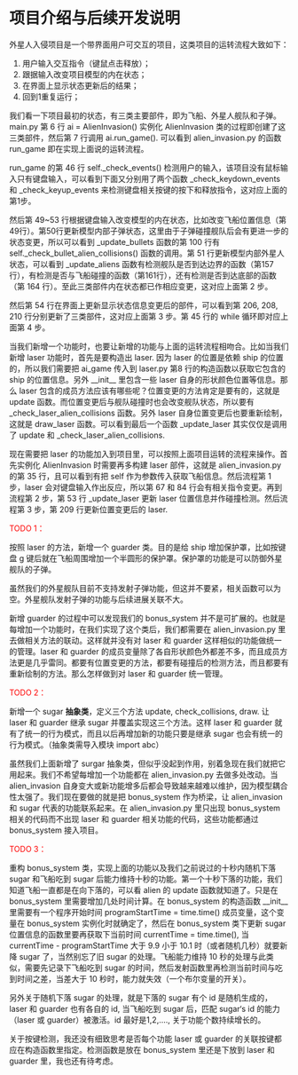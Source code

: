 # 项目介绍与后续开发说明

外星人入侵项目是一个带界面用户可交互的项目，这类项目的运转流程大致如下：

1. 用户输入交互指令（键鼠点击释放）；
2. 跟据输入改变项目模型的内在状态；
3. 在界面上显示状态更新后的结果；
4. 回到1重复运行；

我们看一下项目最初的状态，有三类主要部件，即为飞船、外星人舰队和子弹。main.py 第 6 行 ai = AlienInvasion()  实例化 AlienInvasion 类的过程即创建了这三类部件，然后第 7 行调用   ai.run_game(). 可以看到 alien_invasion.py 的函数 run_game 即在实现上面说的运转流程。

run_game  的第 46 行 self._check_events() 检测用户的输入，该项目没有鼠标输入只有键盘输入，可以看到下面又分别用了两个函数 _check_keydown_events 和 _check_keyup_events 来检测键盘相关按键的按下和释放指令，这对应上面的第1步。

然后第 49~53 行根据键盘输入改变模型的内在状态，比如改变飞船位置信息（第49行）。第50行更新模型内部子弹状态，这里由于子弹碰撞舰队后会有更进一步的状态变更，所以可以看到 _update_bullets 函数的第 100 行有 self.\_check_bullet_alien_collisions() 函数的调用。第 51 行更新模型内部外星人状态，可以看到 _update_aliens 函数有检测舰队是否到达边界的函数（第157行），有检测是否与飞船碰撞的函数（第161行），还有检测是否到达底部的函数（第 164 行）。至此三类部件内在状态都已作相应变更，这对应上面第 2 步。

然后第 54 行在界面上更新显示状态信息变更后的部件，可以看到第 206, 208, 210 行分别更新了三类部件，这对应上面第 3 步。第 45 行的 while 循环即对应上面第 4 步。



当我们新增一个功能时，也要让新增的功能与上面的运转流程相吻合。比如当我们新增 laser 功能时，首先是要构造出 laser. 因为 laser 的位置是依赖 ship 的位置的，所以我们需要把 ai_game 传入到 laser.py 第8 行的构造函数以获取它包含的 ship 的位置信息。另外 \_\_init\_\_  里包含一些 laser 自身的形状颜色位置等信息。那么 laser 包含的成员方法应该有哪些呢？位置变更的方法肯定是要有的，这就是 update 函数。而位置变更后与舰队碰撞时也会改变舰队状态，所以要有 _check_laser_alien_collisions 函数。另外 laser 自身位置变更后也要重新绘制，这就是 draw_laser 函数。可以看到最后一个函数 _update_laser 其实仅仅是调用了 update 和 _check_laser_alien_collisions.

现在需要把 laser 的功能加入到项目里，可以按照上面项目运转的流程来操作。首先实例化 AlienInvasion 时需要再多构建 laser 部件，这就是 alien_invasion.py 的第 35 行，且可以看到有把 self 作为参数传入获取飞船信息。然后流程第 1 步，laser 会对键盘输入作出反应，所以第 67 和 84 行会有相关指令变更。再到流程第 2 步，第 53 行 _update_laser 更新 laser 位置信息并作碰撞检测。然后流程第 3 步，第 209 行更新位置变更后的 laser.



 <font color=red>TODO 1：</font>

按照 laser 的方法，新增一个 guarder 类。目的是给 ship 增加保护罩，比如按键盘 g 键后就在飞船周围增加一个半圆形的保护罩。保护罩的功能是可以防御外星舰队的子弹。

虽然我们的外星舰队目前不支持发射子弹功能，但这并不要紧，相关函数可以为空。外星舰队发射子弹的功能与后续进展关联不大。



新增 guarder 的过程中可以发现我们的 bonus_system 并不是可扩展的。也就是每增加一个功能时，在我们实现了这个类后，我们都需要在 alien_invasion.py 里去做相关方法的联动。这样就并没有对 laser 和 guarder 这样相似的功能做统一的管理。laser 和 guarder 的成员变量除了各自形状颜色外都差不多，而且成员方法更是几乎雷同。都要有位置变更的方法，都要有碰撞后的检测方法，而且都要有重新绘制的方法。那么怎样做到对 laser 和 guarder 统一管理。



 <font color=red>TODO 2：</font>

新增一个 sugar **抽象类**，定义三个方法 update, check_collisions, draw. 让 laser 和 guarder 继承 sugar 并覆盖实现这三个方法。这样 laser 和 guarder 就有了统一的行为模式，而且以后再增加新的功能只要是继承 sugar 也会有统一的行为模式。（抽象类需导入模块 import abc）



虽然我们上面新增了 surgar 抽象类，但似乎没起到作用，别着急现在我们就把它用起来。我们不希望每增加一个功能都在 alien_invasion.py 去做多处改动。当 alien_invasion 自身变大或新功能增多后都会导致越来越难以维护，因为模型耦合性太强了。我们现在要做的就是把 bonus_system 作为桥梁，让 alien_invasion 和 sugar 代表的功能联系起来。在 alien_invasion.py 里只出现 bonus_system 相关的代码而不出现 laser 和 guarder 相关功能的代码，这些功能都通过 bonus_system 接入项目。



 <font color=red>TODO 3：</font>

重构 bonus_system 类，实现上面的功能以及我们之前说过的十秒内随机下落 sugar 和飞船吃到 sugar 后能力维持十秒的功能。第一个十秒下落的功能，我们知道飞船一直都是在向下落的，可以看 alien 的 update 函数就知道了。只是在 bonus_system 里需要增加几处时间计算。在 bonus_system 的构造函数 \_\_init\_\_  里需要有一个程序开始时间 programStartTime = time.time() 成员变量，这个变量在 bonus_system 实例化时就确定了，然后在 bonus_system 类下更新 sugar 位置信息的函数里要再获取下当前时间 currentTime = time.time(), 当 currentTime - programStartTime 大于 9.9 小于 10.1 时（或者随机几秒）就要新降 sugar 了，当然别忘了旧 sugar 的处理。飞船能力维持 10 秒的处理与此类似，需要先记录下飞船吃到 sugar 的时间，然后发射函数里再检测当前时间与吃到时间之差，当差大于 10 秒时，能力就失效（一个布尔变量的开关）。

另外关于随机下落 sugar 的处理，就是下落的 sugar 有个 id 是随机生成的，laser 和 guarder 也有各自的 id, 当飞船吃到 sugar 后，匹配 sugar‘s id 的能力（laser 或 guarder）被激活。id 最好是1,2,...., 关于功能个数持续增长的。

关于按键检测，我还没有细致思考是否每个功能 laser 或 guarder 的关联按键都应在构造函数里指定。检测函数是放在 bonus_system 里还是下放到 laser 和 guarder 里，我也还有待考虑。

